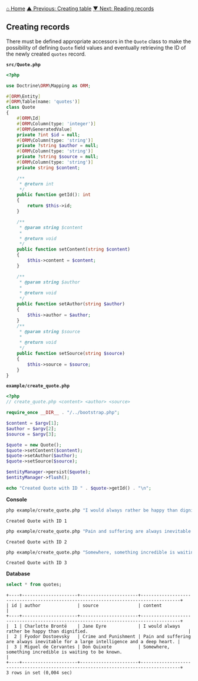 [⌂ Home](../README.md)
[▲ Previous: Creating table](creating_table.md)
[▼ Next: Reading records](reading_records.md)

## Creating records

There must be defined appropriate accessors in the `Quote` class to make the possibility of defining `Quote` field values and eventually retrieving the ID of the newly created `quotes` record.

**`src/Quote.php`**

```php
<?php

use Doctrine\ORM\Mapping as ORM;

#[ORM\Entity]
#[ORM\Table(name: 'quotes')]
class Quote
{
    #[ORM\Id]
    #[ORM\Column(type: 'integer')]
    #[ORM\GeneratedValue]
    private ?int $id = null;
    #[ORM\Column(type: 'string')]
    private ?string $author = null;
    #[ORM\Column(type: 'string')]
    private ?string $source = null;
    #[ORM\Column(type: 'string')]
    private string $content;

    /**
     * @return int
     */
    public function getId(): int
    {
        return $this->id;
    }

    /**
     * @param string $content
     *
     * @return void
     */
    public function setContent(string $content)
    {
        $this->content = $content;
    }

    /**
     * @param string $author
     *
     * @return void
     */
    public function setAuthor(string $author)
    {
        $this->author = $author;
    }
    /**
     * @param string $source
     *
     * @return void
     */
    public function setSource(string $source)
    {
        $this->source = $source;
    }
}

```

**`example/create_quote.php`**

```php
<?php
// create_quote.php <content> <author> <source>

require_once __DIR__ . "/../bootstrap.php";

$content = $argv[1];
$author = $argv[2];
$source = $argv[3];

$quote = new Quote();
$quote->setContent($content);
$quote->setAuthor($author);
$quote->setSource($source);

$entityManager->persist($quote);
$entityManager->flush();

echo "Created Quote with ID " . $quote->getId() . "\n";

```

**Console**

```bash
php example/create_quote.php "I would always rather be happy than dignified." "Charlotte Brontë" "Jane Eyre"
```

```
Created Quote with ID 1
```

```bash
php example/create_quote.php "Pain and suffering are always inevitable for a large intelligence and a deep heart." "Fyodor Dostoevsky" "Crime and Punishment"
```

```
Created Quote with ID 2
```

```bash
php example/create_quote.php "Somewhere, something incredible is waiting to be known." "Miguel de Cervantes" "Don Quixote"
```

```
Created Quote with ID 3
```

**Database**

```sql
select * from quotes;
```

```
+----+---------------------+----------------------+-------------------------------------------------------------------------------------+
| id | author              | source               | content                                                                             |
+----+---------------------+----------------------+-------------------------------------------------------------------------------------+
|  1 | Charlotte Brontë    | Jane Eyre            | I would always rather be happy than dignified.                                      |
|  2 | Fyodor Dostoevsky   | Crime and Punishment | Pain and suffering are always inevitable for a large intelligence and a deep heart. |
|  3 | Miguel de Cervantes | Don Quixote          | Somewhere, something incredible is waiting to be known.                             |
+----+---------------------+----------------------+-------------------------------------------------------------------------------------+
3 rows in set (0,004 sec)
```
